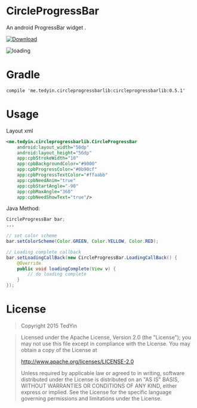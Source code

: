 # CircleProgressBar
An android ProgressBar widget .

[ ![Download](https://api.bintray.com/packages/tedyin/maven/CircleProgressBar/images/download.svg) ](https://bintray.com/tedyin/maven/CircleProgressBar/_latestVersion)

![loading](https://tedyin.github.io/images/loading.gif)

# Gradle
```
compile 'me.tedyin.circleprogressbarlib:circleprogressbarlib:0.5.1'
```

# Usage
Layout xml
```xml
<me.tedyin.circleprogressbarlib.CircleProgressBar
	android:layout_width="56dp" 
	android:layout_height="56dp"
    app:cpbStrokeWidth="10"
    app:cpbBackgroundColor="#9000"
    app:cpbProgressColor="#0b90cf"
    app:cpbProgressTextColor="#ffaabb"
    app:cpbNeedAnim="true"
    app:cpbStartAngle="-90"
    app:cpbMaxAngle="360"
    app:cpbNeedShowText="true"/>
```

Java Method:
```java
CircleProgressBar bar;
...

// set color scheme
bar.setColorScheme(Color.GREEN, Color.YELLOW, Color.RED);

// Loading complete callback
bar.setLoadingCallBack(new CircleProgressBar.LoadingCallBack() {
    @Override
    public void loadingComplete(View v) {
        // do loading complete
    }
});
```

# License
> Copyright 2015 TedYin

> Licensed under the Apache License, Version 2.0 (the "License");
> you may not use this file except in compliance with the License.
> You may obtain a copy of the License at
> 
>    http://www.apache.org/licenses/LICENSE-2.0
> 
> Unless required by applicable law or agreed to in writing, software
> distributed under the License is distributed on an "AS IS" BASIS,
> WITHOUT WARRANTIES OR CONDITIONS OF ANY KIND, either express or implied.
> See the License for the specific language governing permissions and
> limitations under the License.
